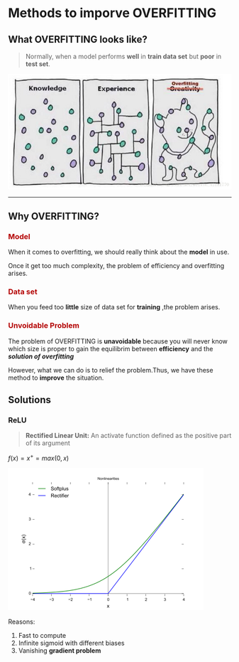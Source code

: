 # Methods to imporve OVERFITTING

## What OVERFITTING looks like?


>Normally, when a model performs **well** in **train data set** but **poor** in **test set**.

![image of overfitting](images/overfitting.png)
***
## Why OVERFITTING?

### <font color="#B40404 ">Model</font>

When it comes to overfitting, we should really think about the **model** in use.

Once it get too much complexity, the problem of efficiency and overfitting arises.

### <font color="#B40404 ">Data set</font>

When you feed too **little** size of data set for **training** ,the problem arises.

### <font color="#B40404 ">Unvoidable Problem</font>

The problem of OVERFITTING is **unavoidable** because you will never know which size is proper to gain the equilibrim between **efficiency** and the 
***solution of overfitting***

However, what we can do is to relief the problem.Thus, we have these method to **improve** the situation.

## Solutions

### ReLU 
> **Rectified Linear Unit:**
>An activate function  defined as the positive part of its argument

$f(x)=x^{+} =max(0,x)$    
 
![image for ReLU](images/ReLU.png)

Reasons:
1. Fast to compute
2. Infinite sigmoid with different biases
3. Vanishing **gradient problem**







